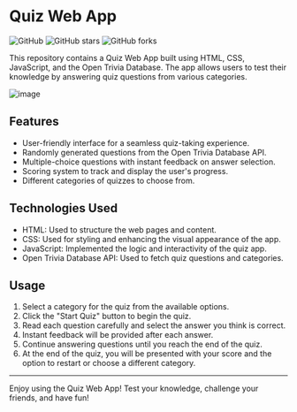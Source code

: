 # Quiz Web App

![GitHub](https://img.shields.io/github/license/alok-2002/Quizzify)
![GitHub stars](https://img.shields.io/github/stars/alok-2002/Quizzify)
![GitHub forks](https://img.shields.io/github/forks/alok-2002/Quizzify)

This repository contains a Quiz Web App built using HTML, CSS, JavaScript, and the Open Trivia Database. The app allows users to test their knowledge by answering quiz questions from various categories.

![image](https://github.com/Alok-2002/Quizzify/assets/93814546/8820d623-5e23-41c7-b86c-c58f656172da)

## Features

- User-friendly interface for a seamless quiz-taking experience.
- Randomly generated questions from the Open Trivia Database API.
- Multiple-choice questions with instant feedback on answer selection.
- Scoring system to track and display the user's progress.
- Different categories of quizzes to choose from.

## Technologies Used

- HTML: Used to structure the web pages and content.
- CSS: Used for styling and enhancing the visual appearance of the app.
- JavaScript: Implemented the logic and interactivity of the quiz app.
- Open Trivia Database API: Used to fetch quiz questions and categories.


## Usage

1. Select a category for the quiz from the available options.
2. Click the "Start Quiz" button to begin the quiz.
3. Read each question carefully and select the answer you think is correct.
4. Instant feedback will be provided after each answer.
5. Continue answering questions until you reach the end of the quiz.
6. At the end of the quiz, you will be presented with your score and the option to restart or choose a different category.


---

Enjoy using the Quiz Web App! Test your knowledge, challenge your friends, and have fun!

